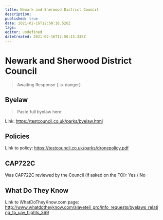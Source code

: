 ```yaml
---
title: Newark and Sherwood District Council
description: 
published: true
date: 2021-02-16T12:50:18.528Z
tags: 
editor: undefined
dateCreated: 2021-02-16T12:50:15.338Z
---
```


# Newark and Sherwood District Council
>  Awaiting Response
> {.is-danger}

## Byelaw
> Paste full byelaw here

Link:
https://testcouncil.co.uk/parks/byelaw.html

## Policies
Link to policy:
https://testcouncil.co.uk/parks/dronepolicy.pdf

## CAP722C

Was CAP722C reviewed by the Council (if asked on the FOI): Yes / No

## What Do They Know

Link to WhatDoTheyKnow.com page:
http://www.whatdotheyknow.com/alaveteli_pro/info_requests/byelaws_relating_to_uav_flights_369

